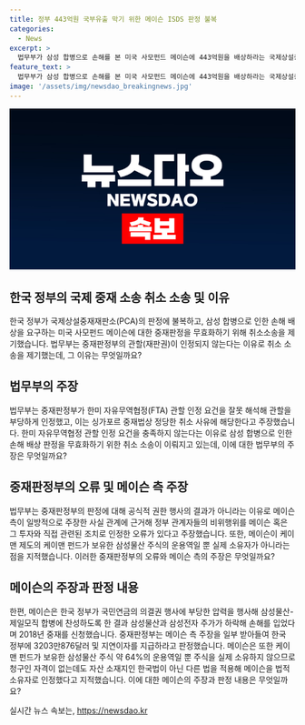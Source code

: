 ```yaml
---
title: 정부 443억원 국부유출 막기 위한 메이슨 ISDS 판정 불복
categories:
  - News
excerpt: >
  법무부가 삼성 합병으로 손해를 본 미국 사모펀드 메이슨에 443억원을 배상하라는 국제상설중재재판소(PCA) 판정에 불복하며 취소소송을 제기했다. 이유는 중재판정부의 관할이 인정되지 않는다는 것으로, 법무부는 FTA 관련 요건을 충족하지 않아 관할이 없다고 주장했다. 또한, 메이슨이 소유권을 주장하는 케이맨 제도의 케이맨 펀드가 실제 주식을 소유하지 않는다고 지적했다. 이에 대해 정부의 관계자 비위행위가 FTA조건에 부합하지 않는다는 입장이다. 이에 대한 법무부의 주장과 관련한 논란이 이어지고 있다.
feature_text: >
  법무부가 삼성 합병으로 손해를 본 미국 사모펀드 메이슨에 443억원을 배상하라는 국제상설중재재판소(PCA) 판정에 불복하며 취소소송을 제기했다. 이유는 중재판정부의 관할이 인정되지 않는다는 것으로, 법무부는 FTA 관련 요건을 충족하지 않아 관할이 없다고 주장했다. 또한, 메이슨이 소유권을 주장하는 케이맨 제도의 케이맨 펀드가 실제 주식을 소유하지 않는다고 지적했다. 이에 대해 정부의 관계자 비위행위가 FTA조건에 부합하지 않는다는 입장이다. 이에 대한 법무부의 주장과 관련한 논란이 이어지고 있다.
image: '/assets/img/newsdao_breakingnews.jpg'
---
```


<p><img src="/assets/img/newsdao_breakingnews.jpg" alt="ranknews 속보" /></p>

<h2><b>한국 정부의 국제 중재 소송 취소 소송 및 이유</b></h2>

<p data-ke-size="size16">한국 정부가 국제상설중재재판소(PCA)의 판정에 불복하고, 삼성 합병으로 인한 손해 배상을 요구하는 미국 사모펀드 메이슨에 대한 중재판정을 무효화하기 위해 취소소송을 제기했습니다. 법무부는 중재판정부의 관할(재판권)이 인정되지 않는다는 이유로 취소 소송을 제기했는데, 그 이유는 무엇일까요?</p>

<h2><b>법무부의 주장</b></h2>

<p data-ke-size="size16">법무부는 중재판정부가 한미 자유무역협정(FTA) 관할 인정 요건을 잘못 해석해 관할을 부당하게 인정했고, 이는 싱가포르 중재법상 정당한 취소 사유에 해당한다고 주장했습니다. 한미 자유무역협정 관할 인정 요건을 충족하지 않는다는 이유로 삼성 합병으로 인한 손해 배상 판정을 무효화하기 위한 취소 소송이 이뤄지고 있는데, 이에 대한 법무부의 주장은 무엇일까요?</p>

<h2><b>중재판정부의 오류 및 메이슨 측 주장</b></h2>

<p data-ke-size="size16">법무부는 중재판정부의 판정에 대해 공식적 권한 행사의 결과가 아니라는 이유로 메이슨 측이 일방적으로 주장한 사실 관계에 근거해 정부 관계자들의 비위행위를 메이슨 혹은 그 투자와 직접 관련된 조치로 인정한 오류가 있다고 주장했습니다. 또한, 메이슨이 케이맨 제도의 케이맨 펀드가 보유한 삼성물산 주식의 운용역일 뿐 실제 소유자가 아니라는 점을 지적했습니다. 이러한 중재판정부의 오류와 메이슨 측의 주장은 무엇일까요?</p>

<h2><b>메이슨의 주장과 판정 내용</b></h2>

<p data-ke-size="size16">한편, 메이슨은 한국 정부가 국민연금의 의결권 행사에 부당한 압력을 행사해 삼성물산-제일모직 합병에 찬성하도록 한 결과 삼성물산과 삼성전자 주가가 하락해 손해를 입었다며 2018년 중재를 신청했습니다. 중재판정부는 메이슨 측 주장을 일부 받아들여 한국 정부에 3203만876달러 및 지연이자를 지급하라고 판정했습니다. 메이슨은 또한 케이맨 펀드가 보유한 삼성물산 주식 약 64%의 운용역일 뿐 주식을 실제 소유하지 않으므로 청구인 자격이 없는데도 자산 소재지인 한국법이 아닌 다른 법을 적용해 메이슨을 법적 소유자로 인정했다고 지적했습니다. 이에 대한 메이슨의 주장과 판정 내용은 무엇일까요?</p>
실시간 뉴스 속보는, <a href="https://newsdao.kr" rel="dofollow">https://newsdao.kr</a>


